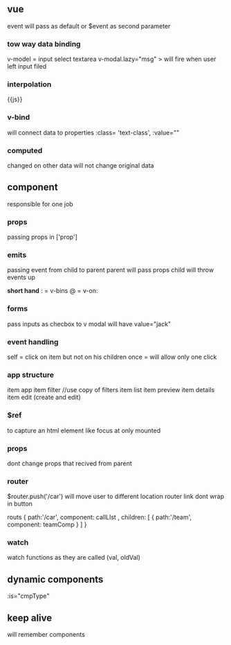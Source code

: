 ## vue

event will pass as default
or $event as second parameter

### tow way data binding

v-model = input select textarea
v-modal.lazy="msg" > will fire when user left input filed

### interpolation

{{js}}

### v-bind

will connect data to properties
:class= 'text-class',
:value=""

### computed

changed on other data
will not change original data

## component

responsible for one job

### props

passing props in ['prop']

### emits

passing event from child to parent
parent will pass props
child will throw events up

**short hand**
: = v-bins
@ = v-on:

### forms

pass inputs as checbox to v modal will have value="jack"

### event handling

self = click on item but not on his children
once = will allow only one click

### app structure

item app
item filter //use copy of filters
item list
item preview
item details
item edit (create and edit)

### $ref

to capture an html element like focus at only mounted

### props

dont change props that recived from parent

### router

$router.push('/car') will move user to different location
router link dont wrap in button

routs
{
path:'/car',
component: callLIst ,
children: [
{
path:'/team',
component: teamComp
}
]
}

### watch

watch functions as they are called (val, oldVal)

## dynamic components

:is="cmpType"


## keep alive
will remember components 